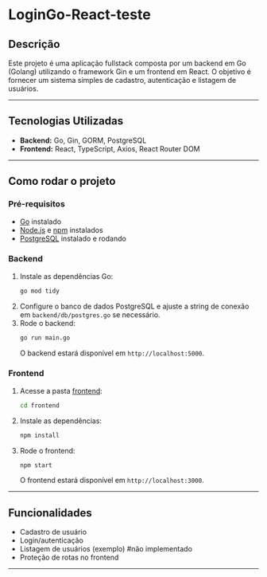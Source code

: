 # LoginGo-React-teste

## Descrição

Este projeto é uma aplicação fullstack composta por um backend em Go (Golang) utilizando o framework Gin e um frontend em React. O objetivo é fornecer um sistema simples de cadastro, autenticação e listagem de usuários.

---

## Tecnologias Utilizadas

- **Backend:** Go, Gin, GORM, PostgreSQL
- **Frontend:** React, TypeScript, Axios, React Router DOM

---

## Como rodar o projeto

### Pré-requisitos

- [Go](https://golang.org/dl/) instalado
- [Node.js](https://nodejs.org/) e [npm](https://www.npmjs.com/) instalados
- [PostgreSQL](https://www.postgresql.org/download/) instalado e rodando

### Backend

1. Instale as dependências Go:
    ```sh
    go mod tidy
    ```
2. Configure o banco de dados PostgreSQL e ajuste a string de conexão em `backend/db/postgres.go` se necessário.
3. Rode o backend:
    ```sh
    go run main.go
    ```
    O backend estará disponível em `http://localhost:5000`.

### Frontend

1. Acesse a pasta [frontend](http://_vscodecontentref_/0):
    ```sh
    cd frontend
    ```
2. Instale as dependências:
    ```sh
    npm install
    ```
3. Rode o frontend:
    ```sh
    npm start
    ```
    O frontend estará disponível em `http://localhost:3000`.

---

## Funcionalidades

- Cadastro de usuário
- Login/autenticação
- Listagem de usuários (exemplo) #não implementado
- Proteção de rotas no frontend

---


